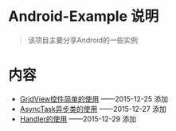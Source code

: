 # Android-Example 说明
> 该项目主要分享Android的一些实例

# 内容
* [GridView控件简单的使用](https://github.com/freeabyss/Android-Example/tree/master/gridview) ——2015-12-25 添加
* [AsyncTask异步类的使用](https://github.com/freeabyss/Android-Example/tree/master/asynctask) ——2015-12-27 添加
* [Handler的使用](https://github.com/freeabyss/Android-Example/tree/master/handlerthread) ——2015-12-29 添加

